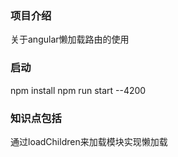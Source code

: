 ### 项目介绍
关于angular懒加载路由的使用


### 启动
npm install 
npm run start --4200

### 知识点包括
通过loadChildren来加载模块实现懒加载
